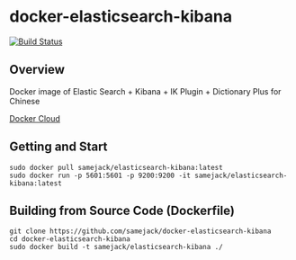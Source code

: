 # docker-elasticsearch-kibana
[![Build Status](https://travis-ci.org/samejack/point-core.svg?branch=master)](https://travis-ci.org/samejack/docker-elasticsearch-kibana)

## Overview
Docker image of Elastic Search + Kibana + IK Plugin + Dictionary Plus for Chinese

[Docker Cloud](https://hub.docker.com/r/samejack/elasticsearch-kibana/)

## Getting and Start
```
sudo docker pull samejack/elasticsearch-kibana:latest
sudo docker run -p 5601:5601 -p 9200:9200 -it samejack/elasticsearch-kibana:latest
```

## Building from Source Code (Dockerfile)
```
git clone https://github.com/samejack/docker-elasticsearch-kibana
cd docker-elasticsearch-kibana
sudo docker build -t samejack/elasticsearch-kibana ./
```
